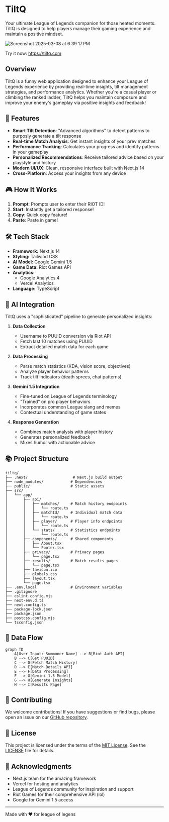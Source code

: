 # TiltQ

Your ultimate League of Legends companion for those heated moments. TiltQ is designed to help players manage their gaming experience and maintain a positive mindset.

![Screenshot 2025-03-08 at 6 39 17 PM](https://github.com/user-attachments/assets/ab30a06f-0ef1-4bc9-b513-dcc18bff9611)

Try it now: https://tiltq.com

## Overview
TiltQ is a funny web application designed to enhance your League of Legends experience by providing real-time insights, tilt management strategies, and performance analytics. Whether you're a casual player or climbing the ranked ladder, TiltQ helps you maintain composure and improve your enemy's gameplay via positive insights and feedback!

## 🚀 Features

- **Smart Tilt Detection**: "Advanced algorithms" to detect patterns to purposly generate a tilt response 
- **Real-time Match Analysis**: Get instant insights of your prev matches
- **Performance Tracking**: Calculates your progress and identify patterns in your gameplay
- **Personalized Recommendations**: Receive tailored advice based on your playstyle and history
- **Modern UI/UX**: Clean, responsive interface built with Next.js 14
- **Cross-Platform**: Access your insights from any device

## 🎮 How It Works

1. **Prompt**: Prompts user to enter their RIOT ID!
2. **Start**: Instantly get a tailored response!
3. **Copy**: Quick copy feature!
4. **Paste**: Paste in game!

## 🛠️ Tech Stack

- **Framework:** Next.js 14
- **Styling:** Tailwind CSS
- **AI Model:** Google Gemini 1.5
- **Game Data:** Riot Games API
- **Analytics:** 
  - Google Analytics 4
  - Vercel Analytics
- **Language:** TypeScript

## 🧠 AI Integration

TiltQ uses a "sophisticated" pipeline to generate personalized insights:

1. **Data Collection**
   - Username to PUUID conversion via Riot API
   - Fetch last 10 matches using PUUID
   - Extract detailed match data for each game

2. **Data Processing**
   - Parse match statistics (KDA, vision score, objectives)
   - Analyze player behavior patterns
   - Track tilt indicators (death sprees, chat patterns)

3. **Gemini 1.5 Integration**
   - Fine-tuned on League of Legends terminology
   - "Trained" on pro player behaviors
   - Incorporates common League slang and memes
   - Contextual understanding of game states

4. **Response Generation**
   - Combines match analysis with player history
   - Generates personalized feedback
   - Mixes humor with actionable advice

## 📚 Project Structure

```
tiltq/
├── .next/                    # Next.js build output
├── node_modules/            # Dependencies
├── public/                  # Static assets
├── src/
│   └── app/
│       ├── api/
│       │   ├── matches/     # Match history endpoints
│       │   │   └── route.ts
│       │   ├── matchId/     # Individual match data
│       │   │   └── route.ts
│       │   ├── player/      # Player info endpoints
│       │   │   └── route.ts
│       │   └── stats/       # Statistics endpoints
│       │       └── route.ts
│       ├── components/      # Shared components
│       │   ├── About.tsx
│       │   └── Footer.tsx
│       ├── privacy/         # Privacy pages
│       │   └── page.tsx
│       ├── results/         # Match results pages
│       │   └── page.tsx
│       ├── favicon.ico
│       ├── globals.css
│       ├── layout.tsx
│       └── page.tsx
├── .env.local               # Environment variables
├── .gitignore
├── eslint.config.mjs
├── next-env.d.ts
├── next.config.ts
├── package-lock.json
├── package.json
├── postcss.config.mjs
└── tsconfig.json
```

## 🔄 Data Flow

```mermaid
graph TD
    A[User Input: Summoner Name] --> B[Riot Auth API]
    B --> C[Get PUUID]
    C --> D[Fetch Match History]
    D --> E[Match Details API]
    E --> F[Data Processing]
    F --> G[Gemini 1.5 Model]
    G --> H[Generate Insights]
    H --> I[Results Page]
```

## 🤝 Contributing

We welcome contributions! If you have suggestions or find bugs, please open an issue on our [GitHub repository](https://github.com/tmanzhe/tiltq/issues).

## 📄 License

This project is licensed under the terms of the [MIT License](LICENSE). See the [LICENSE](LICENSE) file for details.

## 🙏 Acknowledgments

- Next.js team for the amazing framework
- Vercel for hosting and analytics
- League of Legends community for inspiration and support
- Riot Games for their comprehensive API (lol)
- Google for Gemini 1.5 access

---

Made with ❤️ for league of legens 
